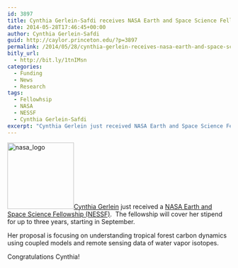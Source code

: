 ```yaml
---
id: 3897
title: Cynthia Gerlein-Safdi receives NASA Earth and Space Science Fellowship
date: 2014-05-28T17:46:45+00:00
author: Cynthia Gerlein-Safdi
guid: http://caylor.princeton.edu/?p=3897
permalink: /2014/05/28/cynthia-gerlein-receives-nasa-earth-and-space-science-fellowship/
bitly_url:
  - http://bit.ly/1tnIMsn
categories:
  - Funding
  - News
  - Research
tags:
  - Fellowhsip
  - NASA
  - NESSF
  - Cynthia Gerlein-Safdi
excerpt: "Cynthia Gerlein just received NASA Earth and Space Science Fellowship (NESSF)."
---
```

<img class="alignleft wp-image-3899 size-thumbnail" src="http://caylor.eri.ucsb.edu/wp-content/uploads/2014/05/nasa_logo-150x150.jpg" alt="nasa_logo" width="150" height="150" /><a href="http://caylor.eri.ucsb.edu/portfolio-item/cynthia-gerlein-phd-student-2/" target="_blank">Cynthia Gerlein</a> just received a <a href="https://nspires.nasaprs.com/external/solicitations/summary.do?method=init&solId={95EC29B1-C074-F67B-F246-79B14642063D}&path=closedPast" target="_blank">NASA Earth and Space Science Fellowship (NESSF)</a>. <!--more--> The fellowship will cover her stipend for up to three years, starting in September.

Her proposal is focusing on understanding tropical forest carbon dynamics using coupled models and remote sensing data of water vapor isotopes.

Congratulations Cynthia!
